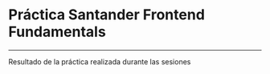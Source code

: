 # Práctica Santander Frontend Fundamentals
***
Resultado de la práctica realizada durante las sesiones
